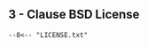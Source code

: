 
## 3 - Clause BSD License

```
--8<-- "LICENSE.txt"
```
[comment]: https://facelessuser.github.io/pymdown-extensions/extensions/snippets/